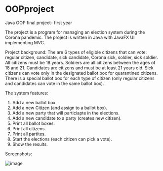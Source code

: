 # OOPproject
Java OOP final project- first year

The project is a program for managing an election system during the Corona pandemic.
The project is written in Java with JavaFX UI implementing MVC.

Project background: 
The are 6 types of eligible citizens that can vote: regular citizen, candidate, sick candidate, Corona sick, soldier, sick soldier. 
All citizens must be 18 years. Soldiers are all citizens between the ages of 18 and 21. 
Candidates are citizens and must be at least 21 years old. 
Sick citizens can vote only in the designated ballot box for quarantined citizens.
There is a special ballot box for each type of citizen (only regular citizens and candidates can vote in the same ballot box).


The system features:
1. Add a new ballot box.
2. Add a new Citizen (and assign to a ballot box).
3. Add a new party that will particiapte in the elections.
4. Add a new candidate to a party (creates new citizen).
5. Print all ballot boxes.
6. Print all citizens.
7. Print all partites.
8. Start the elections (each citizen can pick a vote).
9. Show the results.

Screenshots:

![image](https://user-images.githubusercontent.com/62745598/112825141-12ce4680-9094-11eb-935a-7e0446be5988.png)
